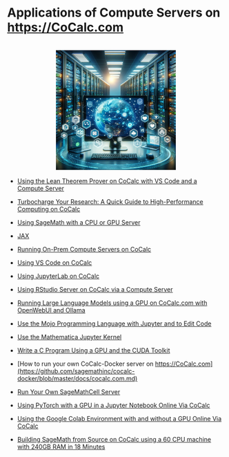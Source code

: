 # Applications of Compute Servers on https://CoCalc.com

<div style="text-align:center">
<br/>
<img src=".landing.png"   width="278.352px"  height="277.023px"  style="object-fit:cover"/>
<br/>
</div>

- [Using the Lean Theorem Prover on CoCalc with VS Code and a Compute Server](./lean.md)

- [Turbocharge Your Research: A Quick Guide to High-Performance Computing on CoCalc](./hpc.md)

- [Using SageMath with a CPU or GPU Server](https://youtu.be/MlSq8UpzyTQ)

- [JAX](./jax.md)

- [Running On-Prem Compute Servers on CoCalc](./onprem.md)

- [Using VS Code on CoCalc](./vscode.md)

- [Using JupyterLab on CoCalc](./jupyterlab.md)

- [Using RStudio Server on CoCalc via a Compute Server](./rstudio.md)

- [Running Large Language Models using a GPU on CoCalc.com with OpenWebUI and Ollama](./ollama.md)

- [Use the Mojo Programming Language with Jupyter and to Edit Code](./mojo.md)

- [Use the Mathematica Jupyter Kernel](./mathematica.md)

- [Write a C Program Using a GPU and the CUDA Toolkit](./cuda.md)

- [How to run your own CoCalc\-Docker server on https://CoCalc.com](https://github.com/sagemathinc/cocalc-docker/blob/master/docs/cocalc.com.md)

- [Run Your Own SageMathCell Server](./SageMathCell.md)

- [Using PyTorch with a GPU in a Jupyter Notebook Online Via CoCalc](./pytorch.md)

- [Using the Google Colab Environment with and without a GPU Online Via CoCalc
  ](./colab.md)

- [Building SageMath from Source on CoCalc using a 60 CPU machine with 240GB RAM in 18 Minutes](./build-sage.md)

